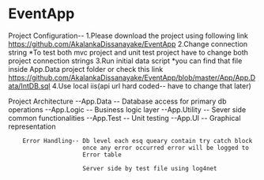 # EventApp

Project Configuration--
        1.Please download the project using following link
            https://github.com/AkalankaDissanayake/EventApp
        2.Change connection string
            *To test both mvc project and unit test project have to
            change both project connection strings
        3.Run initial data script
            *you can find that file inside App.Data project folder
            or check this link
            https://github.com/AkalankaDissanayake/EventApp/blob/master/App/App.Data/IntDB.sql
        4.Use local iis(api url hard coded-- have to change that later)
       

Project Architecture
        --App.Data    -- Database access for primary db operations
        --App.Logic   -- Business logic layer
        --App.Utility -- Sever side common functionalities
        --App.Test    -- Unit testing
        --App.UI      -- Graphical representation
       
        Error Handling-- Db level each esq queary contain try catch block
                         once any error occurred error will be logged to
                         Error table
                         
                         Server side by test file using log4net
